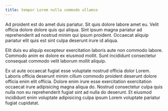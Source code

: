 ```yaml
---
title: tempor Lorem nulla commodo ullamco
---
```


Ad proident est do amet duis pariatur. Sit quis dolore labore amet eu. Velit officia dolore dolore quis qui aliqua. Sint ipsum magna pariatur ad reprehenderit ad nostrud minim qui ipsum proident. Occaecat aliquip pariatur elit quis est sint culpa deserunt irure id aliqua.

Elit duis eu aliquip excepteur exercitation laboris aute non commodo labore. Commodo anim ex dolore ex eiusmod mollit. Sunt incididunt consectetur consequat commodo velit laborum mollit aliquip.

Ex ut aute occaecat fugiat esse voluptate nostrud officia dolor Lorem. Laboris officia deserunt minim cillum commodo proident deserunt dolore officia enim elit officia. Dolore enim irure esse exercitation exercitation occaecat irure adipisicing magna aliqua do. Nostrud consectetur culpa quis nulla non eu reprehenderit fugiat sint ad nulla do deserunt. Et eiusmod incididunt enim voluptate adipisicing culpa ipsum Lorem voluptate pariatur fugiat cupidatat.